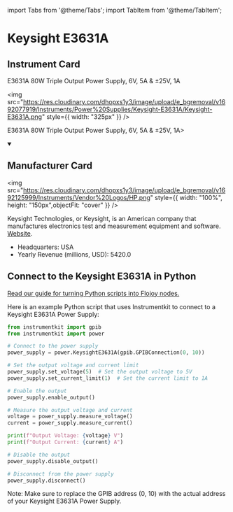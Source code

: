 
import Tabs from '@theme/Tabs';
import TabItem from '@theme/TabItem';

# Keysight E3631A

## Instrument Card

<div className="flex">

<div>

E3631A 80W Triple Output Power Supply, 6V, 5A & ±25V, 1A

</div>

<img src="https://res.cloudinary.com/dhopxs1y3/image/upload/e_bgremoval/v1692077919/Instruments/Power%20Supplies/Keysight-E3631A/Keysight-E3631A.png" style={{ width: "325px" }} />

</div>

E3631A 80W Triple Output Power Supply, 6V, 5A & ±25V, 1A>

<details open>
<summary><h2>Manufacturer Card</h2></summary>

<img src="https://res.cloudinary.com/dhopxs1y3/image/upload/e_bgremoval/v1692125999/Instruments/Vendor%20Logos/HP.png" style={{ width: "100%", height: "150px",objectFit: "cover" }} />

Keysight Technologies, or Keysight, is an American company that manufactures electronics test and measurement equipment and software. <a href="https://www.keysight.com/us/en/home.html">Website</a>.

<ul>
  <li>Headquarters: USA</li>
  <li>Yearly Revenue (millions, USD): 5420.0</li>
</ul>
</details>

## Connect to the Keysight E3631A in Python

[Read our guide for turning Python scripts into Flojoy nodes.](https://docs.flojoy.ai/custom-nodes/creating-custom-node/)


<Tabs>
<TabItem value="Instrumentkit" label="Instrumentkit">

Here is an example Python script that uses Instrumentkit to connect to a Keysight E3631A Power Supply:

```python
from instrumentkit import gpib
from instrumentkit import power

# Connect to the power supply
power_supply = power.KeysightE3631A(gpib.GPIBConnection(0, 10))

# Set the output voltage and current limit
power_supply.set_voltage(5)  # Set the output voltage to 5V
power_supply.set_current_limit(1)  # Set the current limit to 1A

# Enable the output
power_supply.enable_output()

# Measure the output voltage and current
voltage = power_supply.measure_voltage()
current = power_supply.measure_current()

print(f"Output Voltage: {voltage} V")
print(f"Output Current: {current} A")

# Disable the output
power_supply.disable_output()

# Disconnect from the power supply
power_supply.disconnect()
```

Note: Make sure to replace the GPIB address (0, 10) with the actual address of your Keysight E3631A Power Supply.

</TabItem>
</Tabs>